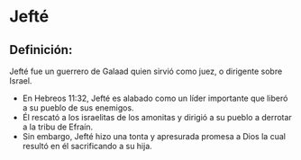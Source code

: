 # Jefté

## Definición: 

Jefté fue un guerrero de Galaad quien sirvió como juez, o dirigente sobre Israel.

* En Hebreos 11:32, Jefté es alabado como un líder importante que liberó a su pueblo de sus enemigos.
* Él  rescató a los israelitas de los amonitas y dirigió a su pueblo a derrotar a la tribu de Efraín.
* Sin embargo, Jefté hizo una tonta y apresurada promesa a Dios la cual resultó en él sacrificando a su hija.

